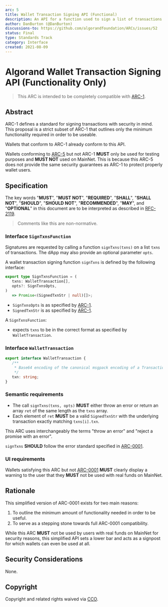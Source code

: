 ```yaml
---
arc: 5
title: Wallet Transaction Signing API (Functional)
description: An API for a function used to sign a list of transactions.
author: DanBurton (@DanBurton)
discussions-to: https://github.com/algorandfoundation/ARCs/issues/52
status: Final
type: Standards Track
category: Interface
created: 2021-08-09
---
```


# Algorand Wallet Transaction Signing API (Functionality Only)

> This ARC is intended to be completely compatible with [ARC-1](./arc-0001.md).

## Abstract

ARC-1 defines a standard for signing transactions with security in mind. This proposal is a strict subset of ARC-1 that outlines only the minimum functionality required in order to be useable.

Wallets that conform to ARC-1 already conform to this API.

Wallets conforming to [ARC-5](./arc-0005.md) but not ARC-1 **MUST** only be used for testing purposes and **MUST NOT** used on MainNet.
This is because this ARC-5 does not provide the same security guarantees as ARC-1 to protect properly wallet users.

## Specification

The key words "**MUST**", "**MUST NOT**", "**REQUIRED**", "**SHALL**", "**SHALL NOT**", "**SHOULD**", "**SHOULD NOT**", "**RECOMMENDED**", "**MAY**", and "**OPTIONAL**" in this document are to be interpreted as described in <a href="https://www.ietf.org/rfc/rfc2119.txt">RFC-2119</a>.

> Comments like this are non-normative.

### Interface `SignTxnsFunction`

Signatures are requested by calling a function `signTxns(txns)` on a list `txns` of transactions. The dApp may also provide an optional parameter `opts`. 

A wallet transaction signing function `signTxns` is defined by the following interface:
```ts
export type SignTxnsFunction = (
   txns: WalletTransaction[],
   opts?: SignTxnsOpts,
)
   => Promise<(SignedTxnStr | null)[]>;
```
* `SignTxnsOpts` is as specified by [ARC-1](./arc-0001.md#interface-signtxnsopts).
* `SignedTxnStr` is as specified by [ARC-1](./arc-0001.md#interface-signedtxnstr).

A `SignTxnsFunction`:
* expects `txns` to be in the correct format as specified by `WalletTransaction`.

### Interface `WalletTransaction`

```ts
export interface WalletTransaction {
   /**
    * Base64 encoding of the canonical msgpack encoding of a Transaction.
    */
   txn: string;
}
```

### Semantic requirements

* The call `signTxns(txns, opts)` **MUST** either throw an error or return an array `ret` of the same length as the `txns` array.
* Each element of `ret` **MUST** be a valid `SignedTxnStr` with the underlying transaction exactly matching `txns[i].txn`.

This ARC uses interchangeably the terms "throw an error" and "reject a promise with an error".

`signTxns` **SHOULD** follow the error standard specified in [ARC-0001](./arc-0001.md#error-standards).

### UI requirements

Wallets satisfying this ARC but not [ARC-0001](./arc-0001.md) **MUST** clearly display a warning to the user that they **MUST** not be used with real funds on MainNet.

## Rationale

This simplified version of ARC-0001 exists for two main reasons:

1. To outline the minimum amount of functionality needed in order to be useful.
2. To serve as a stepping stone towards full ARC-0001 compatibility.

While this ARC **MUST** not be used by users with real funds on MainNet for security reasons, this simplified API sets a lower bar and acts as a signpost for which wallets can even be used at all.

## Security Considerations

None.

## Copyright

Copyright and related rights waived via <a href="https://creativecommons.org/publicdomain/zero/1.0/">CCO</a>.